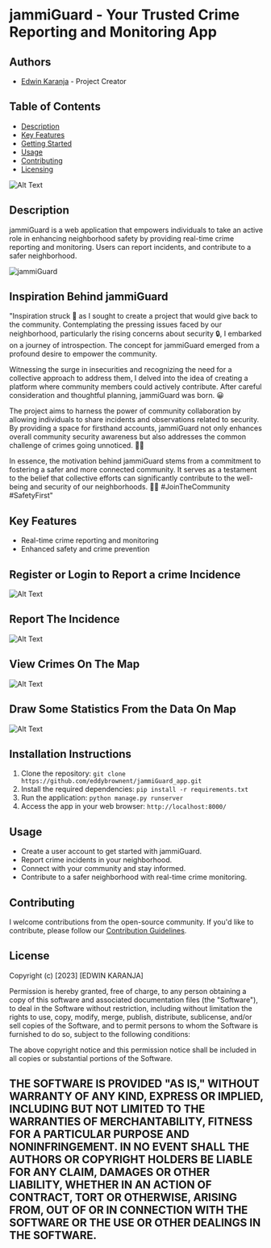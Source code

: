 # jammiGuard - Your Trusted Crime Reporting and Monitoring App

## Authors
- [Edwin Karanja](https://github.com/eddybrownent) - Project Creator


## Table of Contents
- [Description](#description)
- [Key Features](#key-features)
- [Getting Started](#getting-started)
- [Usage](#usage)
- [Contributing](#contributing)
- [Licensing](#Licensing)

![Alt Text](https://github.com/eddybrownent/jammiGuard_app/blob/main/screenshots/FFSe.gif)

## Description
jammiGuard is a web application that empowers individuals to take an active role in enhancing neighborhood safety by providing real-time crime reporting and monitoring. Users can report incidents, and contribute to a safer neighborhood.

![jammiGuard](https://github.com/eddybrownent/jammiGuard_app/blob/main/crime/static/crime/images/jammiGuard_logo14.png)

## Inspiration Behind jammiGuard

"Inspiration struck 🌟 as I sought to create a project that would give back to the community. Contemplating the pressing issues faced by our neighborhood, particularly the rising concerns about security 🔒, I embarked on a journey of introspection. The concept for jammiGuard emerged from a profound desire to empower the community.

Witnessing the surge in insecurities and recognizing the need for a collective approach to address them, I delved into the idea of creating a platform where community members could actively contribute. After careful consideration and thoughtful planning, jammiGuard was born. 😀

The project aims to harness the power of community collaboration by allowing individuals to share incidents and observations related to security. By providing a space for firsthand accounts, jammiGuard not only enhances overall community security awareness but also addresses the common challenge of crimes going unnoticed. 👀🚫

In essence, the motivation behind jammiGuard stems from a commitment to fostering a safer and more connected community. It serves as a testament to the belief that collective efforts can significantly contribute to the well-being and security of our neighborhoods. 🤝💙 #JoinTheCommunity #SafetyFirst"

## Key Features
- Real-time crime reporting and monitoring
- Enhanced safety and crime prevention

## Register or Login to Report a crime Incidence
![Alt Text](https://github.com/eddybrownent/jammiGuard_app/blob/main/screenshots/Screenshot_2023-11-14_12-36-16.png)

## Report The Incidence
![Alt Text](https://github.com/eddybrownent/jammiGuard_app/blob/main/screenshots/Screenshot_2023-11-14_12-19-28.png)

## View Crimes On The Map
![Alt Text](https://github.com/eddybrownent/jammiGuard_app/blob/main/screenshots/Screenshot_2023-11-14_12-35-35.png)

## Draw Some Statistics From the Data On Map
![Alt Text](https://github.com/eddybrownent/jammiGuard_app/blob/main/screenshots/Screenshot_2023-11-14_12-37-20.png)

## Installation Instructions
1. Clone the repository: `git clone https://github.com/eddybrownent/jammiGuard_app.git`
2. Install the required dependencies: `pip install -r requirements.txt`
3. Run the application: `python manage.py runserver`
4. Access the app in your web browser: `http://localhost:8000/`


## Usage
- Create a user account to get started with jammiGuard.
- Report crime incidents in your neighborhood.
- Connect with your community and stay informed.
- Contribute to a safer neighborhood with real-time crime monitoring.

## Contributing
I welcome contributions from the open-source community. If you'd like to contribute, please follow our [Contribution Guidelines](CONTRIBUTING.md).


## License

Copyright (c) [2023] [EDWIN KARANJA]

Permission is hereby granted, free of charge, to any person obtaining a copy
of this software and associated documentation files (the "Software"), to deal
in the Software without restriction, including without limitation the rights
to use, copy, modify, merge, publish, distribute, sublicense, and/or sell
copies of the Software, and to permit persons to whom the Software is
furnished to do so, subject to the following conditions:

The above copyright notice and this permission notice shall be included in all
copies or substantial portions of the Software.

THE SOFTWARE IS PROVIDED "AS IS," WITHOUT WARRANTY OF ANY KIND, EXPRESS OR
IMPLIED, INCLUDING BUT NOT LIMITED TO THE WARRANTIES OF MERCHANTABILITY,
FITNESS FOR A PARTICULAR PURPOSE AND NONINFRINGEMENT. IN NO EVENT SHALL THE
AUTHORS OR COPYRIGHT HOLDERS BE LIABLE FOR ANY CLAIM, DAMAGES OR OTHER
LIABILITY, WHETHER IN AN ACTION OF CONTRACT, TORT OR OTHERWISE, ARISING FROM,
OUT OF OR IN CONNECTION WITH THE SOFTWARE OR THE USE OR OTHER DEALINGS IN THE
SOFTWARE.
--
